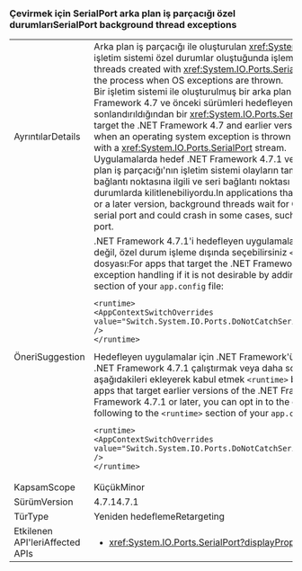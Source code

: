 ### <a name="serialport-background-thread-exceptions"></a><span data-ttu-id="ad3d6-101">Çevirmek için SerialPort arka plan iş parçacığı özel durumları</span><span class="sxs-lookup"><span data-stu-id="ad3d6-101">SerialPort background thread exceptions</span></span>

|   |   |
|---|---|
|<span data-ttu-id="ad3d6-102">Ayrıntılar</span><span class="sxs-lookup"><span data-stu-id="ad3d6-102">Details</span></span>|<span data-ttu-id="ad3d6-103">Arka plan iş parçacığı ile oluşturulan <xref:System.IO.Ports.SerialPort> akışları işletim sistemi özel durumlar oluştuğunda işlemi artık sonlandırın.</span><span class="sxs-lookup"><span data-stu-id="ad3d6-103">Background threads created with <xref:System.IO.Ports.SerialPort> streams no longer terminate the process when OS exceptions are thrown.</span></span> <br/><span data-ttu-id="ad3d6-104">Bir işletim sistemi ile oluşturulmuş bir arka plan iş parçacığında özel durum, .NET Framework 4.7 ve önceki sürümleri hedefleyen uygulamalarda, bir işlemin sonlandırıldığından bir <xref:System.IO.Ports.SerialPort> akış.</span><span class="sxs-lookup"><span data-stu-id="ad3d6-104">In applications that target the .NET Framework 4.7 and earlier versions, a process is terminated when an operating system exception is thrown on a background thread created with a <xref:System.IO.Ports.SerialPort> stream.</span></span> <br/><span data-ttu-id="ad3d6-105">Uygulamalarda hedef .NET Framework 4.7.1 veya sonraki bir sürümünü, arka plan iş parçacığı'nın işletim sistemi olayların tamamlanmasını bekleme etkin seri bağlantı noktasına ilgili ve seri bağlantı noktası ani kaldırılması gibi bazı durumlarda kilitlenebiliyordu.</span><span class="sxs-lookup"><span data-stu-id="ad3d6-105">In applications that target the .NET Framework 4.7.1 or a later version, background threads wait for OS events related to the active serial port and could crash in some cases, such as sudden removal of the serial port.</span></span>|
|<span data-ttu-id="ad3d6-106">Öneri</span><span class="sxs-lookup"><span data-stu-id="ad3d6-106">Suggestion</span></span>|<span data-ttu-id="ad3d6-107">.NET Framework 4.7.1'i hedefleyen uygulamalar için aşağıdaki ekleyerek arzu değil, özel durum işleme dışında seçebilirsiniz <code>&lt;runtime&gt;</code> bölümünü, <code>app.config</code> dosyası:</span><span class="sxs-lookup"><span data-stu-id="ad3d6-107">For apps that target the .NET Framework 4.7.1, you can opt out of the exception handling if it is not desirable by adding the following to the <code>&lt;runtime&gt;</code> section of your <code>app.config</code> file:</span></span><pre><code class="lang-xml">&lt;runtime&gt;&#13;&#10;&lt;AppContextSwitchOverrides value=&quot;Switch.System.IO.Ports.DoNotCatchSerialStreamThreadExceptions=true&quot; /&gt;&#13;&#10;&lt;/runtime&gt;&#13;&#10;</code></pre><span data-ttu-id="ad3d6-108">Hedefleyen uygulamalar için .NET Framework'ün önceki sürümlerinde, ancak .NET Framework 4.7.1 çalıştırmak veya daha sonra özel durum işleme için aşağıdakileri ekleyerek kabul etmek <code>&lt;runtime&gt;</code> bölümünü, <code>app.config</code> dosyası:</span><span class="sxs-lookup"><span data-stu-id="ad3d6-108">For apps that target earlier versions of the .NET Framework but run on the .NET Framework 4.7.1 or later, you can opt in to the exception handling by adding the following to the <code>&lt;runtime&gt;</code> section of your <code>app.config</code> file:</span></span><pre><code class="lang-xml">&lt;runtime&gt;&#13;&#10;&lt;AppContextSwitchOverrides value=&quot;Switch.System.IO.Ports.DoNotCatchSerialStreamThreadExceptions=false&quot; /&gt;&#13;&#10;&lt;/runtime&gt;&#13;&#10;</code></pre>|
|<span data-ttu-id="ad3d6-109">Kapsam</span><span class="sxs-lookup"><span data-stu-id="ad3d6-109">Scope</span></span>|<span data-ttu-id="ad3d6-110">Küçük</span><span class="sxs-lookup"><span data-stu-id="ad3d6-110">Minor</span></span>|
|<span data-ttu-id="ad3d6-111">Sürüm</span><span class="sxs-lookup"><span data-stu-id="ad3d6-111">Version</span></span>|<span data-ttu-id="ad3d6-112">4.7.1</span><span class="sxs-lookup"><span data-stu-id="ad3d6-112">4.7.1</span></span>|
|<span data-ttu-id="ad3d6-113">Tür</span><span class="sxs-lookup"><span data-stu-id="ad3d6-113">Type</span></span>|<span data-ttu-id="ad3d6-114">Yeniden hedefleme</span><span class="sxs-lookup"><span data-stu-id="ad3d6-114">Retargeting</span></span>|
|<span data-ttu-id="ad3d6-115">Etkilenen API'leri</span><span class="sxs-lookup"><span data-stu-id="ad3d6-115">Affected APIs</span></span>|<ul><li><xref:System.IO.Ports.SerialPort?displayProperty=nameWithType></li></ul>|


